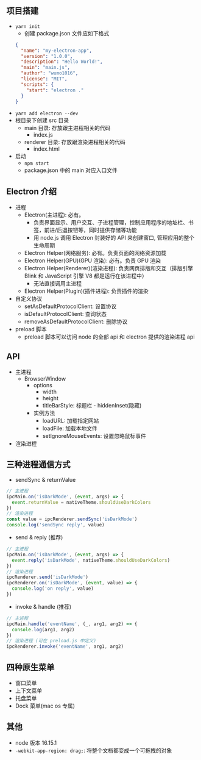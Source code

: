 ## 项目搭建

- `yarn init`
  - 创建 package.json 文件应如下格式
  ```json
  {
    "name": "my-electron-app",
    "version": "1.0.0",
    "description": "Hello World!",
    "main": "main.js",
    "author": "wumo1016",
    "license": "MIT",
    "scripts": {
      "start": "electron ."
    }
  }
  ```
- `yarn add electron --dev`
- 根目录下创建 src 目录
  - main 目录: 存放跟主进程相关的代码
    - index.js
  - renderer 目录: 存放跟渲染进程相关的代码
    - index.html
- 启动
  - `npm start`
  - package.json 中的 main 对应入口文件

## Electron 介绍

- 进程
  - Electron(主进程): 必有。
    - 负责界面显示、用户交互、子进程管理，控制应用程序的地址栏、书签，前进/后退按钮等，同时提供存储等功能
    - 用 node.js 调用 Electron 封装好的 API 来创建窗口, 管理应用的整个生命周期
  - Electron Helper(网络服务): 必有。负责页面的网络资源加载
  - Electron Helper(GPU)(GPU 渲染): 必有。负责 GPU 渲染
  - Electron Helper(Renderer)(渲染进程): 负责网页排版和交互（排版引擎 Blink 和 JavaScript 引擎 V8 都是运行在该进程中）
    - 无法直接调用主进程
  - Electron Helper(Plugin)(插件进程): 负责插件的渲染
- 自定义协议
  - setAsDefaultProtocolClient: 设置协议
  - isDefaultProtocolClient: 查询状态
  - removeAsDefaultProtocolClient: 删除协议
- preload 脚本
  - preload 脚本可以访问 node 的全部 api 和 electron 提供的渲染进程 api

## API

- 主进程
  - BrowserWindow
    - options
      - width
      - height
      - titleBarStyle: 标题栏 - hiddenInset(隐藏)
    - 实例方法
      - loadURL: 加载指定网站
      - loadFile: 加载本地文件
      - setIgnoreMouseEvents: 设置忽略鼠标事件
- 渲染进程

## 三种进程通信方式

- sendSync & returnValue

```js
// 主进程
ipcMain.on('isDarkMode', (event, args) => {
  event.returnValue = nativeTheme.shouldUseDarkColors
})
// 渲染进程
const value = ipcRenderer.sendSync('isDarkMode')
console.log('sendSync reply', value)
```

- send & reply (推荐)

```js
// 主进程
ipcMain.on('isDarkMode', (event, args) => {
  event.reply('isDarkMode', nativeTheme.shouldUseDarkColors)
})
// 渲染进程
ipcRenderer.send('isDarkMode')
ipcRenderer.on('isDarkMode', (event, value) => {
  console.log('on reply', value)
})
```

- invoke & handle (推荐)

```js
// 主进程
ipcMain.handle('eventName', (_, arg1, arg2) => {
  console.log(arg1, arg2)
})
// 渲染进程 (可在 preload.js 中定义)
ipcRenderer.invoke('eventName', arg1, arg2)
```

## 四种原生菜单

- 窗口菜单
- 上下文菜单
- 托盘菜单
- Dock 菜单(mac os 专属)

## 其他

- node 版本 16.15.1
- `-webkit-app-region: drag;`: 将整个文档都变成一个可拖拽的对象
